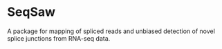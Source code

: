 # SeqSaw

A package for mapping of spliced reads and unbiased detection of novel splice junctions from RNA-seq data.
